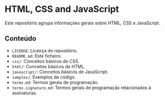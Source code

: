 # HTML, CSS and JavaScript
Este repositório agrupa informações gerais sobre HTML, CSS e JavaScript.

## Conteúdo

- `LICENSE`: Licença do repositório.
- `README.md`: Este ficheiro.
- `css/`: Conceitos básicos de CSS.
- `html/`: Conceitos básicos de HTML.
- `javascript/`: Conceitos básicos de JavaScript.
- `samples/`: Exemplos de código.
- `terms.md`: Termos gerais de programação.
- `terms.signature.md`: Termos gerais de programação relacionados à assinaturas.